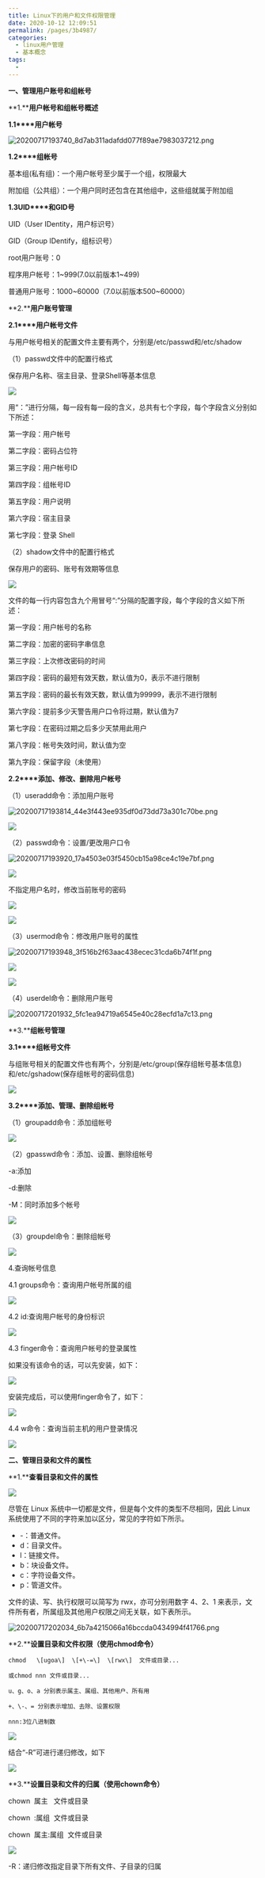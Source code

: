 ```yaml
---
title: Linux下的用户和文件权限管理
date: 2020-10-12 12:09:51
permalink: /pages/3b4987/
categories:
  - linux用户管理
  - 基本概念
tags:
  - 
---
```

<!--
 * @Author: 中箭的吴起
 * @Date: 2020-07-17 19:22:58
 * @LastEditTime: 2020-07-17 20:20:52
 * @LastEditors: 中箭的吴起
 * @Description: 
 * @FilePath: \科技文章c:\Users\admin\OneDrive\studybook\linux\linux用户管理\基本概念\Linux下的用户和文件权限管理.md
 * @日行一善，每日一码
--> 
**一、管理用户账号和组帐号**

**1.****用户帐号和组帐号概述**

**1.1****用户帐号**

![20200717193740_8d7ab311adafdd077f89ae7983037212.png](https://images-1255533533.cos.ap-shanghai.myqcloud.com/20200717193740_8d7ab311adafdd077f89ae7983037212.png)



**1.2****组帐号**

基本组(私有组)：一个用户帐号至少属于一个组，权限最大

附加组（公共组）：一个用户同时还包含在其他组中，这些组就属于附加组

**1.3UID****和GID号**

UID（User IDentity，用户标识号）

GID（Group IDentify，组标识号）

root用户账号：0

程序用户帐号：1~999(7.0以前版本1~499)

普通用户账号：1000~60000（7.0以前版本500~60000）

**2.****用户账号管理**

**2.1****用户帐号文件**

与用户帐号相关的配置文件主要有两个，分别是/etc/passwd和/etc/shadow

（1）passwd文件中的配置行格式

保存用户名称、宿主目录、登录Shell等基本信息

![](https://img-blog.csdn.net/20180817141507806?watermark/2/text/aHR0cHM6Ly9ibG9nLmNzZG4ubmV0L3dlaXhpbl80MjM0MjQ1Ng==/font/5a6L5L2T/fontsize/400/fill/I0JBQkFCMA==/dissolve/70)

用“：”进行分隔，每一段有每一段的含义，总共有七个字段，每个字段含义分别如下所述：

第一字段：用户帐号

第二字段：密码占位符

第三字段：用户帐号ID

第四字段：组帐号ID

第五字段：用户说明

第六字段：宿主目录

第七字段：登录 Shell

（2）shadow文件中的配置行格式

保存用户的密码、账号有效期等信息

![](https://img-blog.csdn.net/20180817141507839?watermark/2/text/aHR0cHM6Ly9ibG9nLmNzZG4ubmV0L3dlaXhpbl80MjM0MjQ1Ng==/font/5a6L5L2T/fontsize/400/fill/I0JBQkFCMA==/dissolve/70)

文件的每一行内容包含九个用冒号“:”分隔的配置字段，每个字段的含义如下所述：

第一字段：用户帐号的名称

第二字段：加密的密码字串信息

第三字段：上次修改密码的时间

第四字段：密码的最短有效天数，默认值为0，表示不进行限制

第五字段：密码的最长有效天数，默认值为99999，表示不进行限制

第六字段：提前多少天警告用户口令将过期，默认值为7

第七字段：在密码过期之后多少天禁用此用户

第八字段：帐号失效时间，默认值为空

第九字段：保留字段（未使用）

**2.2****添加、修改、删除用户帐号**

（1）useradd命令：添加用户账号

![20200717193814_44e3f443ee935df0d73dd73a301c70be.png](https://images-1255533533.cos.ap-shanghai.myqcloud.com/20200717193814_44e3f443ee935df0d73dd73a301c70be.png)

![](https://img-blog.csdn.net/20180817141508232?watermark/2/text/aHR0cHM6Ly9ibG9nLmNzZG4ubmV0L3dlaXhpbl80MjM0MjQ1Ng==/font/5a6L5L2T/fontsize/400/fill/I0JBQkFCMA==/dissolve/70)

（2）passwd命令：设置/更改用户口令

![20200717193920_17a4503e03f5450cb15a98ce4c19e7bf.png](https://images-1255533533.cos.ap-shanghai.myqcloud.com/20200717193920_17a4503e03f5450cb15a98ce4c19e7bf.png)

![](https://img-blog.csdn.net/20180817141507882?watermark/2/text/aHR0cHM6Ly9ibG9nLmNzZG4ubmV0L3dlaXhpbl80MjM0MjQ1Ng==/font/5a6L5L2T/fontsize/400/fill/I0JBQkFCMA==/dissolve/70)

不指定用户名时，修改当前账号的密码

![](https://img-blog.csdn.net/20180817141508171?watermark/2/text/aHR0cHM6Ly9ibG9nLmNzZG4ubmV0L3dlaXhpbl80MjM0MjQ1Ng==/font/5a6L5L2T/fontsize/400/fill/I0JBQkFCMA==/dissolve/70)

![](https://img-blog.csdn.net/20180817141508349?watermark/2/text/aHR0cHM6Ly9ibG9nLmNzZG4ubmV0L3dlaXhpbl80MjM0MjQ1Ng==/font/5a6L5L2T/fontsize/400/fill/I0JBQkFCMA==/dissolve/70)

（3）usermod命令：修改用户账号的属性

![20200717193948_3f516b2f63aac438ecec31cda6b74f1f.png](https://images-1255533533.cos.ap-shanghai.myqcloud.com/20200717193948_3f516b2f63aac438ecec31cda6b74f1f.png)

![](https://img-blog.csdn.net/20180817141508114?watermark/2/text/aHR0cHM6Ly9ibG9nLmNzZG4ubmV0L3dlaXhpbl80MjM0MjQ1Ng==/font/5a6L5L2T/fontsize/400/fill/I0JBQkFCMA==/dissolve/70)

![](https://img-blog.csdn.net/20180817141508210?watermark/2/text/aHR0cHM6Ly9ibG9nLmNzZG4ubmV0L3dlaXhpbl80MjM0MjQ1Ng==/font/5a6L5L2T/fontsize/400/fill/I0JBQkFCMA==/dissolve/70)

（4）userdel命令：删除用户账号

![20200717201932_5fc1ea94719a6545e40c28ecfd1a7c13.png](https://images-1255533533.cos.ap-shanghai.myqcloud.com/20200717201932_5fc1ea94719a6545e40c28ecfd1a7c13.png)


**3.****组帐号管理**

**3.1****组帐号文件**

与组账号相关的配置文件也有两个，分别是/etc/group(保存组帐号基本信息)和/etc/gshadow(保存组帐号的密码信息)

![](https://img-blog.csdn.net/20180817141508445?watermark/2/text/aHR0cHM6Ly9ibG9nLmNzZG4ubmV0L3dlaXhpbl80MjM0MjQ1Ng==/font/5a6L5L2T/fontsize/400/fill/I0JBQkFCMA==/dissolve/70)

**3.2****添加、管理、删除组帐号**

（1）groupadd命令：添加组帐号

![](https://img-blog.csdn.net/20180817141508789?watermark/2/text/aHR0cHM6Ly9ibG9nLmNzZG4ubmV0L3dlaXhpbl80MjM0MjQ1Ng==/font/5a6L5L2T/fontsize/400/fill/I0JBQkFCMA==/dissolve/70)

（2）gpasswd命令：添加、设置、删除组帐号

\-a:添加

\-d:删除

\-M：同时添加多个帐号

![](https://img-blog.csdn.net/20180817141508854?watermark/2/text/aHR0cHM6Ly9ibG9nLmNzZG4ubmV0L3dlaXhpbl80MjM0MjQ1Ng==/font/5a6L5L2T/fontsize/400/fill/I0JBQkFCMA==/dissolve/70)

（3）groupdel命令：删除组帐号

![](https://img-blog.csdn.net/20180817141508615?watermark/2/text/aHR0cHM6Ly9ibG9nLmNzZG4ubmV0L3dlaXhpbl80MjM0MjQ1Ng==/font/5a6L5L2T/fontsize/400/fill/I0JBQkFCMA==/dissolve/70)

4.查询帐号信息

4.1 groups命令：查询用户帐号所属的组

![](https://img-blog.csdn.net/20180817141508758?watermark/2/text/aHR0cHM6Ly9ibG9nLmNzZG4ubmV0L3dlaXhpbl80MjM0MjQ1Ng==/font/5a6L5L2T/fontsize/400/fill/I0JBQkFCMA==/dissolve/70)

4.2 id:查询用户帐号的身份标识

![](https://img-blog.csdn.net/20180817141508796?watermark/2/text/aHR0cHM6Ly9ibG9nLmNzZG4ubmV0L3dlaXhpbl80MjM0MjQ1Ng==/font/5a6L5L2T/fontsize/400/fill/I0JBQkFCMA==/dissolve/70)

4.3 finger命令：查询用户帐号的登录属性

如果没有该命令的话，可以先安装，如下：

![](https://img-blog.csdn.net/20180817141508973?watermark/2/text/aHR0cHM6Ly9ibG9nLmNzZG4ubmV0L3dlaXhpbl80MjM0MjQ1Ng==/font/5a6L5L2T/fontsize/400/fill/I0JBQkFCMA==/dissolve/70)

安装完成后，可以使用finger命令了，如下：

![](https://img-blog.csdn.net/2018081714150922?watermark/2/text/aHR0cHM6Ly9ibG9nLmNzZG4ubmV0L3dlaXhpbl80MjM0MjQ1Ng==/font/5a6L5L2T/fontsize/400/fill/I0JBQkFCMA==/dissolve/70)

4.4 w命令：查询当前主机的用户登录情况

![](https://img-blog.csdn.net/20180817141509115?watermark/2/text/aHR0cHM6Ly9ibG9nLmNzZG4ubmV0L3dlaXhpbl80MjM0MjQ1Ng==/font/5a6L5L2T/fontsize/400/fill/I0JBQkFCMA==/dissolve/70)

**二、管理目录和文件的属性**

**1.****查看目录和文件的属性**

![](https://img-blog.csdn.net/20180817141509697?watermark/2/text/aHR0cHM6Ly9ibG9nLmNzZG4ubmV0L3dlaXhpbl80MjM0MjQ1Ng==/font/5a6L5L2T/fontsize/400/fill/I0JBQkFCMA==/dissolve/70)

尽管在 Linux 系统中一切都是文件，但是每个文件的类型不尽相同，因此 Linux 系统使用了不同的字符来加以区分，常见的字符如下所示。

*   \-：普通文件。
*   d：目录文件。
*   l：链接文件。
*   b：块设备文件。
*   c：字符设备文件。
*   p：管道文件。

文件的读、写、执行权限可以简写为 rwx，亦可分别用数字 4、2、1 来表示，文件所有者，所属组及其他用户权限之间无关联，如下表所示。

![20200717202034_6b7a4215066a16bccda0434994f41766.png](https://images-1255533533.cos.ap-shanghai.myqcloud.com/20200717202034_6b7a4215066a16bccda0434994f41766.png)

**2.****设置目录和文件权限（使用chmod命令）**
```
chmod   \[ugoa\]  \[+\-=\]  \[rwx\]  文件或目录...

或chmod nnn 文件或目录...

u、g、o、a 分别表示属主、属组、其他用户、所有用

+、\-、= 分别表示增加、去除、设置权限

nnn:3位八进制数
```
![](https://img-blog.csdn.net/20180817141510122?watermark/2/text/aHR0cHM6Ly9ibG9nLmNzZG4ubmV0L3dlaXhpbl80MjM0MjQ1Ng==/font/5a6L5L2T/fontsize/400/fill/I0JBQkFCMA==/dissolve/70)

结合“\-R”可进行递归修改，如下

![](https://img-blog.csdn.net/20180817141509625?watermark/2/text/aHR0cHM6Ly9ibG9nLmNzZG4ubmV0L3dlaXhpbl80MjM0MjQ1Ng==/font/5a6L5L2T/fontsize/400/fill/I0JBQkFCMA==/dissolve/70)

**3.****设置目录和文件的归属（使用chown命令）**

chown  属主   文件或目录

chown  :属组  文件或目录

chown  属主:属组  文件或目录

![](https://img-blog.csdn.net/20180817141509390?watermark/2/text/aHR0cHM6Ly9ibG9nLmNzZG4ubmV0L3dlaXhpbl80MjM0MjQ1Ng==/font/5a6L5L2T/fontsize/400/fill/I0JBQkFCMA==/dissolve/70)

\-R：递归修改指定目录下所有文件、子目录的归属